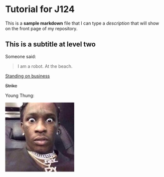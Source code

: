 # Tutorial for J124

This is a **sample markdown** file that I can type a _description_ that will show on the front page of my repository. 

## This is a subtitle at level two

Someone said: 

> I am a robot.
> At the beach.

<ins>Standing on business</ins> 

~~Strike~~

Young Thung: 

![Funny](thug.jpeg)
